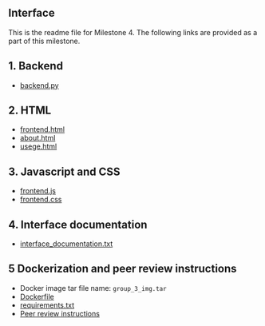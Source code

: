 ## Interface 

This is the readme file for Milestone 4. The following links are provided as a part of this milestone.

## 1. Backend
- [backend.py](https://github.ubc.ca/us45/COLX_523_group3/blob/oksana/interface/backend.py)

## 2. HTML
- [frontend.html](https://github.ubc.ca/us45/COLX_523_group3/blob/oksana/interface/frontend.html)
- [about.html](https://github.ubc.ca/us45/COLX_523_group3/blob/oksana/interface/about.html)
- [usege.html](https://github.ubc.ca/us45/COLX_523_group3/blob/oksana/interface/usage.html)

## 3. Javascript and CSS
- [frontend.js](https://github.ubc.ca/iameleve/COLX_523_Group2/blob/master/interface/frontend.js)
- [frontend.css](https://github.ubc.ca/iameleve/COLX_523_Group2/blob/master/interface/frontend.css)

## 4. Interface documentation
- [interface_documentation.txt](https://github.ubc.ca/us45/COLX_523_group3/blob/oksana/interface/interface_documentation.txt)

## 5 Dockerization and peer review instructions
- Docker image tar file name: `group_3_img.tar`
- [Dockerfile](https://github.ubc.ca/us45/COLX_523_group3/blob/master/Dockerfile)
- [requirements.txt](https://github.ubc.ca/us45/COLX_523_group3/blob/master/requirements.txt)
- [Peer review instructions](https://github.ubc.ca/us45/COLX_523_group3/blob/master/peer_review_group_3_instructions.md)